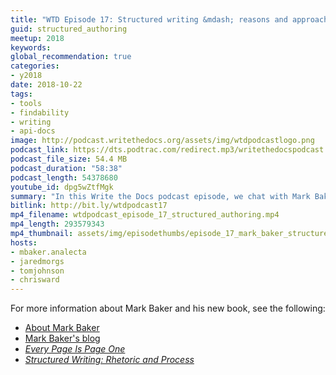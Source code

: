 ```yaml
---
title: "WTD Episode 17: Structured writing &mdash; reasons and approaches"
guid: structured_authoring
meetup: 2018
keywords:
global_recommendation: true
categories:
- y2018
date: 2018-10-22
tags:
- tools
- findability
- writing
- api-docs
image: http://podcast.writethedocs.org/assets/img/wtdpodcastlogo.png
podcast_link: https://dts.podtrac.com/redirect.mp3/writethedocspodcast.org/wtdpodcast_episode_17_structured_authoring.mp3
podcast_file_size: 54.4 MB
podcast_duration: "58:38"
podcast_length: 54378680
youtube_id: dpg5wZtfMgk
summary: "In this Write the Docs podcast episode, we chat with Mark Baker about structured writing, specifically focusing on his new book <a href='https://www.amazon.com/Structured-Writing-Rhetoric-Mark-Baker/dp/1937434567'><i>Structured Writing: Rhetoric and Process</i></a>. After introducing and defining structured writing, Mark explains the four domains you can add structure: media, document, subject, and management domains. He explains the advantages of working with structure in the subject domain, and why mixing structure across subject and document domains can be inefficient. We also chat about how structured writing connects with SEO and microformats on the semantic web, the limits of structure in Markdown formats, how to implement structure in linking, and more."
bitlink: http://bit.ly/wtdpodcast17
mp4_filename: wtdpodcast_episode_17_structured_authoring.mp4
mp4_length: 293579343
mp4_thumbnail: assets/img/episodethumbs/episode_17_mark_baker_structured.png
hosts:
- mbaker.analecta
- jaredmorgs
- tomjohnson
- chrisward
---
```


For more information about Mark Baker and his new book, see the following:

* [About Mark Baker](https://analecta.com/)
* [Mark Baker's blog](https://everypageispageone.com/)
* [*Every Page Is Page One*](https://www.amazon.com/Every-Page-One-Topic-Based-Communication/dp/1937434281)
* [*Structured Writing: Rhetoric and Process*](https://www.amazon.com/Structured-Writing-Rhetoric-Mark-Baker/dp/1937434567)
